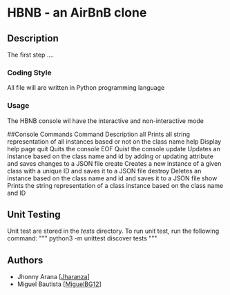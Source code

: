 # HBNB - an AirBnB clone

## Description

The first step ....

### Coding Style
All file will are written in Python programming language

### Usage
The HBNB console wil have the interactive and non-interactive mode

##Console Commands
Command	Description
all Prints all string representation of all instances based or not on the class name
help Display help page
quit Quits the console
EOF Quist the console
update Updates an instance based on the class name and id by adding or updating attribute and saves changes to a JSON file
create <class> Creates a new instance of a given class with a unique ID and saves it to a JSON file
destroy <class> <id> Deletes an instance based on the class name and id and saves it to a JSON file
show <class> <id> Prints the string representation of a class instance based on the class name and ID

## Unit Testing
Unit test are stored in the *tests* directory. To run unit test, run the following command:
"""
python3 -m unittest discover tests
"""

## Authors
- Jhonny Arana [[Jharanza](https://github.com/Jharanza)]
- Miguel Bautista [[MiguelBG12](https://github.com/MiguelBG12)]
